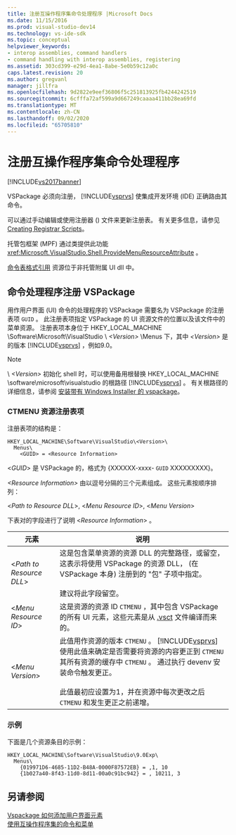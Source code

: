 ```yaml
---
title: 注册互操作程序集命令处理程序 |Microsoft Docs
ms.date: 11/15/2016
ms.prod: visual-studio-dev14
ms.technology: vs-ide-sdk
ms.topic: conceptual
helpviewer_keywords:
- interop assemblies, command handlers
- command handling with interop assemblies, registering
ms.assetid: 303cd399-e29d-4ea1-8abe-5e0b59c12a0c
caps.latest.revision: 20
ms.author: gregvanl
manager: jillfra
ms.openlocfilehash: 9d2822e9eef36806f5c251813925fb4244242519
ms.sourcegitcommit: 6cfffa72af599a9d667249caaaa411bb28ea69fd
ms.translationtype: MT
ms.contentlocale: zh-CN
ms.lasthandoff: 09/02/2020
ms.locfileid: "65705810"
---
```

# <a name="registering-interop-assembly-command-handlers"></a>注册互操作程序集命令处理程序
[!INCLUDE[vs2017banner](../../includes/vs2017banner.md)]

VSPackage 必须向注册， [!INCLUDE[vsprvs](../../includes/vsprvs-md.md)] 使集成开发环境 (IDE) 正确路由其命令。  
  
 可以通过手动编辑或使用注册器 () 文件来更新注册表。 有关更多信息，请参见 [Creating Registrar Scripts](https://msdn.microsoft.com/library/cbd5024b-8061-4a71-be65-7fee90374a35)。  
  
 托管包框架 (MPF) 通过类提供此功能 <xref:Microsoft.VisualStudio.Shell.ProvideMenuResourceAttribute> 。  
  
 [命令表格式引用](https://msdn.microsoft.com/09e9c6ef-9863-48de-9483-d45b7b7c798f) 资源位于非托管附属 UI dll 中。  
  
## <a name="command-handler-registration-of-a-vspackage"></a>命令处理程序注册 VSPackage  
 用作用户界面 (UI) 命令的处理程序的 VSPackage 需要名为 VSPackage 的注册表项 `GUID` 。 此注册表项指定 VSPackage 的 UI 资源文件的位置以及该文件中的菜单资源。 注册表项本身位于 HKEY_LOCAL_MACHINE \Software\Microsoft\VisualStudio \\ *\<Version>* \Menus 下，其中 *\<Version>* 是的版本 [!INCLUDE[vsprvs](../../includes/vsprvs-md.md)] ，例如9.0。  
  
> [!NOTE]
> \\ *\<Version>* 初始化 shell 时，可以使用备用根替换 HKEY_LOCAL_MACHINE \software\microsoft\visualstudio 的根路径 [!INCLUDE[vsprvs](../../includes/vsprvs-md.md)] 。 有关根路径的详细信息，请参阅 [安装带有 Windows Installer 的 vspackage](../../extensibility/internals/installing-vspackages-with-windows-installer.md)。  
  
### <a name="the-ctmenu-resource-registry-entry"></a>CTMENU 资源注册表项  
 注册表项的结构是：  
  
```  
HKEY_LOCAL_MACHINE\Software\VisualStudio\<Version>\  
  Menus\  
    <GUID> = <Resource Information>  
```  
  
 \<*GUID*> 是 VSPackage 的，格式为 {XXXXXX-xxxx- `GUID` XXXXXXXXX}。  
  
 *\<Resource Information>* 由以逗号分隔的三个元素组成。 这些元素按顺序排列：  
  
 \<*Path to Resource DLL*>, \<*Menu Resource ID*>, \<*Menu Version*>  
  
 下表对的字段进行了说明 \<*Resource Information*> 。  
  
|元素|说明|  
|-------------|-----------------|  
|\<*Path to Resource DLL*>|这是包含菜单资源的资源 DLL 的完整路径，或留空，这表示将使用 VSPackage 的资源 DLL， (在 VSPackage 本身) 注册到的 "包" 子项中指定。<br /><br /> 建议将此字段留空。|  
|\<*Menu Resource ID*>|这是资源的资源 ID `CTMENU` ，其中包含 VSPackage 的所有 UI 元素，这些元素是从 [.vsct](../../extensibility/internals/visual-studio-command-table-dot-vsct-files.md) 文件编译而来的。|  
|\<*Menu Version*>|此值用作资源的版本 `CTMENU` 。 [!INCLUDE[vsprvs](../../includes/vsprvs-md.md)] 使用此值来确定是否需要将资源的内容更正到 `CTMENU` 其所有资源的缓存中 `CTMENU` 。 通过执行 devenv 安装命令触发更正。<br /><br /> 此值最初应设置为1，并在资源中每次更改之后 `CTMENU` 和发生更正之前递增。|  
  
### <a name="example"></a>示例  
 下面是几个资源条目的示例：  
  
```  
HKEY_LOCAL_MACHINE\Software\VisualStudio\9.0Exp\  
  Menus\  
    {019971D6-4685-11D2-B48A-0000F87572EB} = ,1, 10  
    {1b027a40-8f43-11d0-8d11-00a0c91bc942} = , 10211, 3  
```  
  
## <a name="see-also"></a>另请参阅  
 [Vspackage 如何添加用户界面元素](../../extensibility/internals/how-vspackages-add-user-interface-elements.md)   
 [使用互操作程序集的命令和菜单](../../extensibility/internals/commands-and-menus-that-use-interop-assemblies.md)
